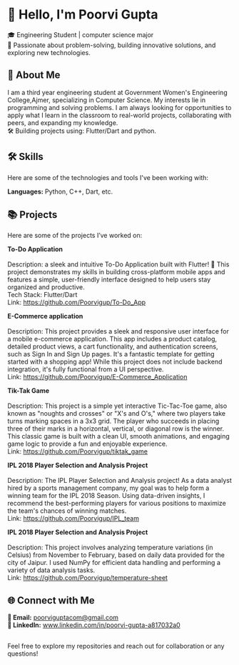 # 👋 Hello, I'm Poorvi Gupta
🎓 Engineering Student | computer science major<br>
🔧 Passionate about problem-solving, building innovative solutions, and exploring new technologies.<br>

## 🌟 About Me
I am a third year engineering student at Government Women's Engineering College,Ajmer, specializing in Computer Science. My interests lie in programming and solving problems. I am always looking for opportunities to apply what I learn in the classroom to real-world projects, collaborating with peers, and expanding my knowledge.<br>
🛠️ Building projects using: Flutter/Dart and python.
## 🛠️ Skills
Here are some of the technologies and tools I've been working with:<br>

**Languages:** Python, C++, Dart, etc.

## 📚 Projects
Here are some of the projects I’ve worked on:

**To-Do Application**<br><br>
Description: a sleek and intuitive To-Do Application built with Flutter! 📝 This project demonstrates my skills in building cross-platform mobile apps and features a simple, user-friendly interface designed to help users stay organized and productive.
<br>Tech Stack: Flutter/Dart
<br>Link: https://github.com/Poorvigup/To-Do_App

**E-Commerce application**<br><br>
Description: This project provides a sleek and responsive user interface for a mobile e-commerce application. This app includes a product catalog, detailed product views, a cart functionality, and authentication screens, such as Sign In and Sign Up pages. It's a fantastic template for getting started with a shopping app! While this project does not include backend integration, it's fully functional from a UI perspective.
<br>Link: https://github.com/Poorvigup/E-Commerce_Application

**Tik-Tak Game**<br><br>
Description: This project is a simple yet interactive Tic-Tac-Toe game, also known as "noughts and crosses" or "X's and O's," where two players take turns marking spaces in a 3x3 grid. The player who succeeds in placing three of their marks in a horizontal, vertical, or diagonal row is the winner. This classic game is built with a clean UI, smooth animations, and engaging game logic to provide a fun and enjoyable experience.
<br>Link: https://github.com/Poorvigup/tiktak_game

**IPL 2018 Player Selection and Analysis Project**<br><br>
Description: The IPL Player Selection and Analysis project! As a data analyst hired by a sports management company, my goal was to help form a winning team for the IPL 2018 Season. Using data-driven insights, I recommend the best-performing players for various positions to maximize the team's chances of winning matches.
<br>Link: https://github.com/Poorvigup/IPL_team

**IPL 2018 Player Selection and Analysis Project**<br><br>
Description: This project involves analyzing temperature variations (in Celsius) from November to February, based on daily data provided for the city of Jaipur. I used NumPy for efficient data handling and performing a variety of data analysis tasks.
<br>Link: https://github.com/Poorvigup/temperature-sheet

## 🌐 Connect with Me
**📧 Email:** poorviguptacom@gmail.com<br>
**💼 LinkedIn:** www.linkedin.com/in/poorvi-gupta-a817032a0
## 
Feel free to explore my repositories and reach out for collaboration or any questions!
